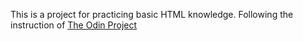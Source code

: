 This is a project for practicing basic HTML knowledge. Following the instruction of [The Odin Project](https://www.theodinproject.com/paths/foundations/courses/foundations/lessons/recipes)
